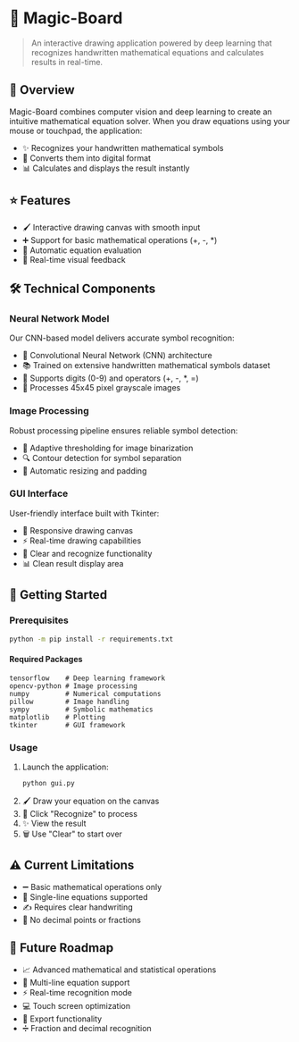# 🎨 Magic-Board

> An interactive drawing application powered by deep learning that recognizes handwritten mathematical equations and calculates results in real-time.

## 📖 Overview

Magic-Board combines computer vision and deep learning to create an intuitive mathematical equation solver. When you draw equations using your mouse or touchpad, the application:

- ✨ Recognizes your handwritten mathematical symbols
- 🔄 Converts them into digital format
- 📊 Calculates and displays the result instantly

## ⭐ Features

- 🖌️ Interactive drawing canvas with smooth input
- ➕ Support for basic mathematical operations (+, -, *)
- 🧮 Automatic equation evaluation
- 💫 Real-time visual feedback

## 🛠️ Technical Components

### Neural Network Model

Our CNN-based model delivers accurate symbol recognition:
- 🧠 Convolutional Neural Network (CNN) architecture
- 📚 Trained on extensive handwritten mathematical symbols dataset
- 🔢 Supports digits (0-9) and operators (+, -, *, =)
- 📐 Processes 45x45 pixel grayscale images

### Image Processing

Robust processing pipeline ensures reliable symbol detection:
- 🎯 Adaptive thresholding for image binarization
- 🔍 Contour detection for symbol separation
- 📏 Automatic resizing and padding

### GUI Interface

User-friendly interface built with Tkinter:
- 🎨 Responsive drawing canvas
- ⚡ Real-time drawing capabilities
- 🔄 Clear and recognize functionality
- 📊 Clean result display area

## 🚀 Getting Started

### Prerequisites

```bash
python -m pip install -r requirements.txt
```

#### Required Packages
```
tensorflow    # Deep learning framework
opencv-python # Image processing
numpy         # Numerical computations
pillow        # Image handling
sympy         # Symbolic mathematics
matplotlib    # Plotting
tkinter       # GUI framework
```

### Usage

1. Launch the application:
   ```bash
   python gui.py
   ```
2. 🖌️ Draw your equation on the canvas
3. 🔄 Click "Recognize" to process
4. ✨ View the result
5. 🗑️ Use "Clear" to start over

## ⚠️ Current Limitations

- ➖ Basic mathematical operations only
- 📝 Single-line equations supported
- ✍️ Requires clear handwriting
- 🔢 No decimal points or fractions

## 🔮 Future Roadmap

- 📈 Advanced mathematical and statistical operations
- 📑 Multi-line equation support
- ⚡ Real-time recognition mode
- 💻 Touch screen optimization
- 💾 Export functionality
- ➗ Fraction and decimal recognition
